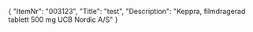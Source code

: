 {
  "ItemNr": "003123",
  "Title": "test",
  "Description": "Keppra, filmdragerad tablett 500 mg UCB Nordic A/S"
}